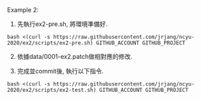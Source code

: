 Example 2:

1. 先執行ex2-pre.sh, 將環境準備好.

```
bash <(curl -s https://raw.githubusercontent.com/jrjang/ncyu-2020/ex2/scripts/ex2-pre.sh) GITHUB_ACCOUNT GITHUB_PROJECT
```

2. 依據data/0001-ex2.patch做相對應的修改.

3. 完成並commit後, 執行以下指令.


```
bash <(curl -s https://raw.githubusercontent.com/jrjang/ncyu-2020/ex2/scripts/ex2-test.sh) GITHUB_ACCOUNT GITHUB_PROJECT
```
